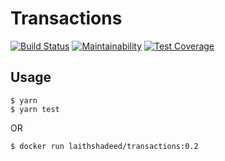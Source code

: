 # Transactions

[![Build Status](https://secure.travis-ci.org/laithshadeed/transactions.svg?branch=master)](http://travis-ci.org/laithshadeed/transactions)
[![Maintainability](https://api.codeclimate.com/v1/badges/55a3e6dd8a051162becf/maintainability)](https://codeclimate.com/github/laithshadeed/transactions/maintainability)
[![Test Coverage](https://api.codeclimate.com/v1/badges/55a3e6dd8a051162becf/test_coverage)](https://codeclimate.com/github/laithshadeed/transactions/test_coverage)

## Usage

```
$ yarn
$ yarn test
```

OR

```
$ docker run laithshadeed/transactions:0.2
```
